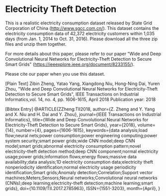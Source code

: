 # Electricity Theft Detection
This is a realistic electricity consumption dataset released by State Grid Corporation of China (http://www.sgcc.com.cn/). 
This dataset contains the electricity consumption data of 42,372 electricity customers within 1,035 days (from Jan. 1, 2014 
to Oct. 31, 2016). Please download all the three zip files and unzip them together.

For more details about this paper, please refer to our paper "Wide and Deep Convolutional Neural Networks for Electricity-Theft Detection to Secure Smart Grids" (https://ieeexplore.ieee.org/document/8233155/).

Please cite our paper when you use this dataset.

[Plain Text]
Zibin Zheng, Yatao Yang, Xiangdong Niu, Hong-Ning Dai, Yuren Zhou, "Wide and Deep Convolutional Neural Networks for Electricity-Theft Detection to Secure Smart Grids", IEEE Transactions on Industrial Informatics,vol. 14, no. 4, pp. 1606-1615, April 2018 Publication year: 2018

[Bibtex Entry]
@ARTICLE{ZZheng:TII2018, 
	author={Z. Zheng and Y. Yang and X. Niu and H. Dai and Y. Zhou}, 
	journal={IEEE Transactions on Industrial Informatics}, 
	title={Wide and Deep Convolutional Neural Networks for Electricity-Theft Detection to Secure Smart Grids}, 
	year={2018}, 
	volume={14}, 
	number={4}, 
	pages={1606-1615}, 
	keywords={data analysis;load flow;neural nets;power consumption;power engineering computing;power system security;smart power grids;wide CNN model;deep CNN model;smart grids;abnormal electricity consumption pattern;novel electricity-theft detection method;deep CNN component;normal electricity usage;power grids;information flows;energy flows;massive data availability;data analysis;1D electricity consumption data;electricity theft nonperiodicity identification;normal electricity usage periodicity identification;Smart grids;Anomaly detection;Correlation;Support vector machines;Meters;Sensors;Neural networks;Convolutional neural networks (CNNs);deep learning;electricity-theft detection;machine learning;smart grids}, 
	doi={10.1109/TII.2017.2785963}, 
	ISSN={1551-3203}, 
	month={April},
}
